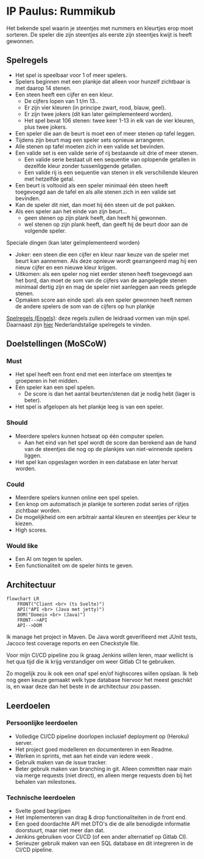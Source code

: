 # IP Paulus: Rummikub

Het bekende spel waarin je steentjes met nummers en kleurtjes erop moet sorteren. De speler die zijn steentjes als eerste zijn steentjes kwijt is heeft gewonnen.

## Spelregels

- Het spel is speelbaar voor 1 of meer spelers.
- Spelers beginnen met een plankje dat alleen voor hunzelf zichtbaar is met daarop 14 stenen.
- Een steen heeft een cijfer en een kleur.
  - De cijfers lopen van 1 t/m 13..
  - Er zijn vier kleuren (in principe zwart, rood, blauw, geel).
  - Er zijn twee jokers (dit kan later geïmplementeerd worden).
  - Het spel bevat 106 stenen: twee keer 1-13 in elk van de vier kleuren, plus twee jokers.
- Een speler die aan de beurt is moet een of meer stenen op tafel leggen.
- Tijdens zijn beurt mag een speler sets opnieuw arrangeren.
- Alle stenen op tafel moeten zich in een valide set bevinden.
- Een valide set is een valide serie of rij bestaande uit drie of meer stenen.
  - Een valide serie bestaat uit een sequentie van oplopende getallen in dezelfde kleur zonder tussenliggende getallen.
  - Een valide rij is een sequentie van stenen in elk verschillende kleuren met hetzelfde getal.
- Een beurt is voltooid als een speler minimaal één steen heeft toegevoegd aan de tafel en als alle stenen zich in een valide set bevinden.
- Kan de speler dit niet, dan moet hij één steen uit de pot pakken.
- Als een speler aan het einde van zijn beurt...
  - geen stenen op zijn plank heeft, dan heeft hij gewonnen.
  - wel stenen op zijn plank heeft, dan geeft hij de beurt door aan de volgende speler.

Speciale dingen (kan later geïmplementeerd worden)

- Joker: een steen die een cijfer en kleur naar keuze van de speler met beurt kan aannemen. Als deze opnieuw wordt gearrangeerd mag hij een nieuw cijfer en een nieuwe kleur krijgen.
- Uitkomen: als een speler nog niet eerder stenen heeft toegevoegd aan het bord, dan moet de som van de cijfers van de aangelegde stenen minimaal dertig zijn en mag de speler niet aanleggen aan reeds gelegde stenen.
- Opmaken score aan einde spel: als een speler gewonnen heeft nemen de andere spelers de som van de cijfers op hun plankje

[Spelregels (Engels)](https://rummikub.com/wp-content/uploads/2019/12/2600-English-1.pdf): deze regels zullen de leidraad vormen van mijn spel.
Daarnaast zijn [hier](https://rummikub.com/wp-content/uploads/2019/12/2600-Dutch_German_French_Spanish.pdf) Nederlandstalige spelregels te vinden.

## Doelstellingen (MoSCoW)

### Must

- Het spel heeft een front end met een interface om steentjes te groeperen in het midden.
- Eén speler kan een spel spelen.
  - De score is dan het aantal beurten/stenen dat je nodig hebt (lager is beter).
- Het spel is afgelopen als het plankje leeg is van een speler.

### Should

- Meerdere spelers kunnen hotseat op één computer spelen.
  - Aan het eind van het spel wordt de score dan berekend aan de hand van de steentjes die nog op de plankjes van niet-winnende spelers liggen.
- Het spel kan opgeslagen worden in een database en later hervat worden.

### Could

- Meerdere spelers kunnen online een spel spelen.
- Een knop om automatisch je plankje te sorteren zodat series of rijtjes zichtbaar worden.
- De mogelijkheid om een arbitrair aantal kleuren en steentjes per kleur te kiezen.
- High scores.

### Would like

- Een AI om tegen te spelen.
- Een functionaliteit om de speler hints te geven.

## Architectuur

```mermaid
flowchart LR
    FRONT("Client <br> (ts Svelte)")
    API("API <br> (Java met jetty)")
    DOM("Domein <br> (Java)")
    FRONT-->API
    API-->DOM
```

Ik manage het project in Maven. De Java wordt geverifieerd met JUnit tests, Jacoco test coverage reports en een Checkstyle file.

Voor mijn CI/CD pipeline zou ik graag Jenkins willen leren, maar wellicht is het qua tijd die ik krijg verstandiger om weer Gitlab CI te gebruiken.

Zo mogelijk zou ik ook een onaf spel en/of highscores willen opslaan. Ik heb nog geen keuze gemaakt welk type database hiervoor het meest geschikt is, en waar deze dan het beste in de architectuur zou passen.

## Leerdoelen

### Persoonlijke leerdoelen

- Volledige CI/CD pipeline doorlopen inclusief deployment op (Heroku) server.
- Het project goed modelleren en documenteren in een Readme.
- Werken in sprints, met aan het einde van iedere week .
- Gebruik maken van de issue tracker.
- Beter gebruik maken van branching in git. Alleen committen naar main via merge requests (niet direct), en alleen merge requests doen bij het behalen van milestones.

### Technische leerdoelen

- Svelte goed begrijpen
- Het implementeren van drag & drop functionaliteiten in de front end.
- Een goed doordachte API met DTO's die de alle benodigde informatie doorstuurt, maar niet meer dan dat.
- Jenkins gebruiken voor CI/CD (of een ander alternatief op Gitlab CI).
- Serieuzer gebruik maken van een SQL database en dit integreren in de CI/CD pipeline.
